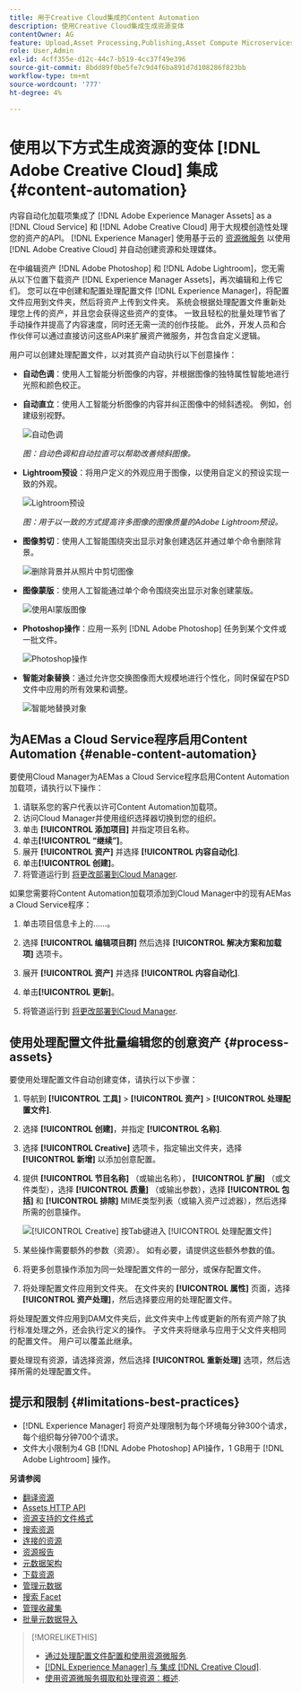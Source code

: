 ```yaml
---
title: 用于Creative Cloud集成的Content Automation
description: 使用Creative Cloud集成生成资源变体
contentOwner: AG
feature: Upload,Asset Processing,Publishing,Asset Compute Microservices,Workflow
role: User,Admin
exl-id: 4cff355e-d12c-44c7-b519-4cc37f49e396
source-git-commit: 8bdd89f0be5fe7c9d4f6ba891d7d108286f823bb
workflow-type: tm+mt
source-wordcount: '777'
ht-degree: 4%

---
```


# 使用以下方式生成资源的变体 [!DNL Adobe Creative Cloud] 集成 {#content-automation}

内容自动化加载项集成了 [!DNL Adobe Experience Manager Assets] as a [!DNL Cloud Service] 和 [!DNL Adobe Creative Cloud] 用于大规模创造性处理您的资产的API。 [!DNL Experience Manager] 使用基于云的 [资源微服务](/help/assets/asset-microservices-overview.md) 以使用 [!DNL Adobe Creative Cloud] 并自动创建资源和处理媒体。

在中编辑资产 [!DNL Adobe Photoshop] 和 [!DNL Adobe Lightroom]，您无需从以下位置下载资产 [!DNL Experience Manager Assets]，再次编辑和上传它们。 您可以在中创建和配置处理配置文件 [!DNL Experience Manager]，将配置文件应用到文件夹，然后将资产上传到文件夹。 系统会根据处理配置文件重新处理您上传的资产，并且您会获得这些资产的变体。 一致且轻松的批量处理节省了手动操作并提高了内容速度，同时还无需一流的创作技能。 此外，开发人员和合作伙伴可以通过直接访问这些API来扩展资产微服务，并包含自定义逻辑。

用户可以创建处理配置文件，以对其资产自动执行以下创意操作：

* **自动色调**：使用人工智能分析图像的内容，并根据图像的独特属性智能地进行光照和颜色校正。

* **自动直立**：使用人工智能分析图像的内容并纠正图像中的倾斜透视。 例如，创建级别视野。

   ![自动色调](/help/assets/assets/content-automation-autotone.png)

   *图：自动色调和自动拉直可以帮助改善倾斜图像。*

* **Lightroom预设**：将用户定义的外观应用于图像，以使用自定义的预设实现一致的外观。

   ![Lightroom预设](/help/assets/assets/content-automation-lrpresets.png)

   *图：用于以一致的方式提高许多图像的图像质量的Adobe Lightroom预设。*

* **图像剪切**：使用人工智能围绕突出显示对象创建选区并通过单个命令删除背景。

   ![删除背景并从照片中剪切图像](/help/assets/assets/content-automation-backgroundremove.png)

* **图像蒙版**：使用人工智能通过单个命令围绕突出显示对象创建蒙版。

   ![使用AI蒙版图像](/help/assets/assets/content-automation-mask.png)

* **Photoshop操作**：应用一系列 [!DNL Adobe Photoshop] 任务到某个文件或一批文件。

   ![Photoshop操作](/help/assets/assets/content-automation-psactions.png)

* **智能对象替换**：通过允许您交换图像而大规模地进行个性化，同时保留在PSD文件中应用的所有效果和调整。

   ![智能地替换对象](/help/assets/assets/content-automation-objectreplace.png)

## 为AEMas a Cloud Service程序启用Content Automation {#enable-content-automation}

要使用Cloud Manager为AEMas a Cloud Service程序启用Content Automation加载项，请执行以下操作：

1. 请联系您的客户代表以许可Content Automation加载项。
1. 访问Cloud Manager并使用组织选择器切换到您的组织。
1. 单击 **[!UICONTROL 添加项目]** 并指定项目名称。
1. 单击&#x200B;**[!UICONTROL “继续”]**。
1. 展开 **[!UICONTROL 资产]** 并选择 **[!UICONTROL 内容自动化]**.
1. 单击&#x200B;**[!UICONTROL 创建]**。
1. 将管道运行到 [将更改部署到Cloud Manager](https://experienceleague.adobe.com/docs/experience-manager-cloud-service/content/implementing/using-cloud-manager/deploy-code.html).

如果您需要将Content Automation加载项添加到Cloud Manager中的现有AEMas a Cloud Service程序：

1. 单击项目信息卡上的……。

1. 选择 **[!UICONTROL 编辑项目群]** 然后选择 **[!UICONTROL 解决方案和加载项]** 选项卡。

1. 展开 **[!UICONTROL 资产]** 并选择 **[!UICONTROL 内容自动化]**.
1. 单击&#x200B;**[!UICONTROL 更新]**。
1. 将管道运行到 [将更改部署到Cloud Manager](https://experienceleague.adobe.com/docs/experience-manager-cloud-service/content/implementing/using-cloud-manager/deploy-code.html).

## 使用处理配置文件批量编辑您的创意资产 {#process-assets}

要使用处理配置文件自动创建变体，请执行以下步骤：

1. 导航到 **[!UICONTROL 工具]** > **[!UICONTROL 资产]** > **[!UICONTROL 处理配置文件]**.

1. 选择 **[!UICONTROL 创建]**，并指定 **[!UICONTROL 名称]**.

1. 选择 **[!UICONTROL Creative]** 选项卡，指定输出文件夹，选择 **[!UICONTROL 新增]** 以添加创意配置。

1. 提供 **[!UICONTROL 节目名称]** （或输出名称）， **[!UICONTROL 扩展]** （或文件类型），选择 **[!UICONTROL 质量]** （或输出参数），选择 **[!UICONTROL 包括]** 和 **[!UICONTROL 排除]** MIME类型列表（或输入资产过滤器），然后选择所需的创意操作。

   ![[!UICONTROL Creative] 按Tab键进入 [!UICONTROL 处理配置文件]](assets/creative-processing-profile.png)

1. 某些操作需要额外的参数（资源）。 如有必要，请提供这些额外参数的值。

1. 将更多创意操作添加为同一处理配置文件的一部分，或保存配置文件。

1. 将处理配置文件应用到文件夹。 在文件夹的 **[!UICONTROL 属性]** 页面，选择 **[!UICONTROL 资产处理]**，然后选择要应用的处理配置文件。

将处理配置文件应用到DAM文件夹后，此文件夹中上传或更新的所有资产除了执行标准处理之外，还会执行定义的操作。 子文件夹将继承与应用于父文件夹相同的配置文件。 用户可以覆盖此继承。

要处理现有资源，请选择资源，然后选择 **[!UICONTROL 重新处理]** 选项，然后选择所需的处理配置文件。

## 提示和限制 {#limitations-best-practices}

* [!DNL Experience Manager] 将资产处理限制为每个环境每分钟300个请求，每个组织每分钟700个请求。
* 文件大小限制为4 GB [!DNL Adobe Photoshop] API操作，1 GB用于 [!DNL Adobe Lightroom] 操作。

**另请参阅**

* [翻译资源](translate-assets.md)
* [Assets HTTP API](mac-api-assets.md)
* [资源支持的文件格式](file-format-support.md)
* [搜索资源](search-assets.md)
* [连接的资源](use-assets-across-connected-assets-instances.md)
* [资源报告](asset-reports.md)
* [元数据架构](metadata-schemas.md)
* [下载资源](download-assets-from-aem.md)
* [管理元数据](manage-metadata.md)
* [搜索 Facet](search-facets.md)
* [管理收藏集](manage-collections.md)
* [批量元数据导入](metadata-import-export.md)

>[!MORELIKETHIS]
>
>* [通过处理配置文件配置和使用资源微服务](/help/assets/asset-microservices-configure-and-use.md).
>* [ [!DNL Experience Manager] 与 集成 [!DNL Creative Cloud]](/help/assets/aem-cc-integration-best-practices.md).
>* [使用资源微服务摄取和处理资源：概述](/help/assets/asset-microservices-overview.md).

